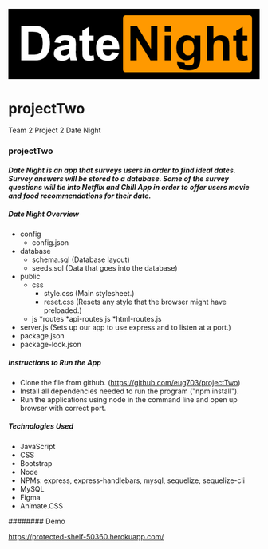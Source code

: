 
![Image description](/public/image/logo.png)

# projectTwo
Team 2 Project 2
Date Night

### **projectTwo**
#### *Date Night is an app that surveys users in order to find ideal dates. Survey answers will be stored to a database. Some of the survey questions will tie into Netflix and Chill App in order to offer users movie and food recommendations for their date.*


##### Date Night Overview

* config
  * config.json
* database
  * schema.sql (Database layout)
  * seeds.sql (Data that goes into the database)
* public
    * css
      * style.css (Main stylesheet.)
      * reset.css (Resets any style that the browser might have preloaded.)
    * js
*routes
    *api-routes.js
    *html-routes.js
* server.js (Sets up our app to use express and to listen at a port.)
* package.json
* package-lock.json

##### Instructions to Run the App
* Clone the file from github. (https://github.com/eug703/projectTwo)
* Install all dependencies needed to run the program ("npm install").
* Run the applications using node in the command line and open up browser with correct port.

##### Technologies Used
* JavaScript 
* CSS
* Bootstrap 
* Node
* NPMs: express, express-handlebars, mysql, sequelize, sequelize-cli
* MySQL
* Figma
* Animate.CSS

######## Demo

https://protected-shelf-50360.herokuapp.com/